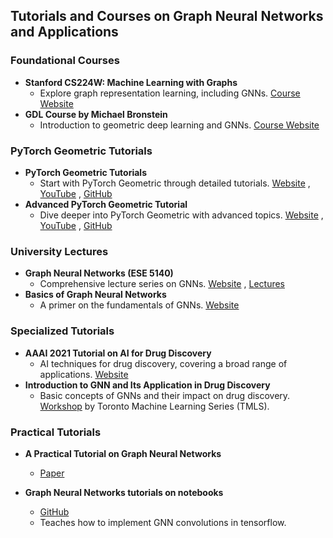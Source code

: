 ## **Tutorials and Courses on Graph Neural Networks and Applications**

### **Foundational Courses**
- **Stanford CS224W: Machine Learning with Graphs**
  - Explore graph representation learning, including GNNs. [Course Website](https://web.stanford.edu/class/cs224w/)
- **GDL Course by Michael Bronstein**
  - Introduction to geometric deep learning and GNNs. [Course Website](https://geometricdeeplearning.com)

### **PyTorch Geometric Tutorials**
- **PyTorch Geometric Tutorials**
  - Start with PyTorch Geometric through detailed tutorials. [Website](https://antoniolonga.github.io/Pytorch_geometric_tutorials/index.html) , [YouTube](https://www.youtube.com/watch?v=JtDgmmQ60x8&list=PLGMXrbDNfqTzqxB1IGgimuhtfAhGd8lHF) , [GitHub](https://github.com/AntonioLonga/PytorchGeometricTutorial)
- **Advanced PyTorch Geometric Tutorial**
  - Dive deeper into PyTorch Geometric with advanced topics. [Website](https://antoniolonga.github.io/Advanced_PyG_tutorials/index.html) , [YouTube](https://www.youtube.com/watch?v=DOFM2e_o5lU&list=PLGMXrbDNfqTwPxitLVHEbT9Pd6-oR_cud) , [GitHub](https://github.com/AntonioLonga/AdvancePyTorchGeometricTutorials)

### **University Lectures**
- **Graph Neural Networks (ESE 5140)**
  - Comprehensive lecture series on GNNs. [Website](https://gnn.seas.upenn.edu/) , [Lectures](https://gnn.seas.upenn.edu/lectures/)
- **Basics of Graph Neural Networks**
  - A primer on the fundamentals of GNNs. [Website](https://www.graphneuralnets.com/p/basics-of-gnns)

### **Specialized Tutorials**
- **AAAI 2021 Tutorial on AI for Drug Discovery**
  - AI techniques for drug discovery, covering a broad range of applications. [Website](https://deepgraphlearning.github.io/DrugTutorial_AAAI2021/)
- **Introduction to GNN and Its Application in Drug Discovery**
  - Basic concepts of GNNs and their impact on drug discovery. [Workshop](https://www.youtube.com/watch?v=LHuBe8P4rok) by Toronto Machine Learning Series (TMLS).

### Practical Tutorials

- **A Practical Tutorial on Graph Neural Networks**
   - [Paper](https://arxiv.org/abs/2010.05234) 
   
- **Graph Neural Networks tutorials on notebooks**
   - [GitHub](https://github.com/SeongokRyu/Graph-neural-networks/tree/master/tutorials)
   - Teaches how to implement GNN convolutions in tensorflow.
